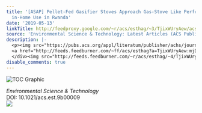 ```yaml
---
title: '[ASAP] Pellet-Fed Gasifier Stoves Approach Gas-Stove Like Performance during
  in-Home Use in Rwanda'
date: '2019-05-13'
linkTitle: http://feedproxy.google.com/~r/acs/esthag/~3/TjixWUryAew/acs.est.9b00009
source: 'Environmental Science & Technology: Latest Articles (ACS Publications)'
description: |-
  <p><img src="https://pubs.acs.org/appl/literatum/publisher/achs/journals/content/esthag/0/esthag.ahead-of-print/acs.est.9b00009/20190513/images/medium/es-2019-000095_0001.gif" alt="TOC Graphic"/></p><div><cite>Environmental Science & Technology</cite></div><div>DOI: 10.1021/acs.est.9b00009</div><div class="feedflare">
  <a href="http://feeds.feedburner.com/~ff/acs/esthag?a=TjixWUryAew:mjD_PCJLmF8:yIl2AUoC8zA"><img src="http://feeds.feedburner.com/~ff/acs/esthag?d=yIl2AUoC8zA" border="0"></img></a>
  </div><img src="http://feeds.feedburner.com/~r/acs/esthag/~4/TjixWUryAew" height="1" width="1" ...
disable_comments: true
---
```

<p><img src="https://pubs.acs.org/appl/literatum/publisher/achs/journals/content/esthag/0/esthag.ahead-of-print/acs.est.9b00009/20190513/images/medium/es-2019-000095_0001.gif" alt="TOC Graphic"/></p><div><cite>Environmental Science & Technology</cite></div><div>DOI: 10.1021/acs.est.9b00009</div><div class="feedflare">
<a href="http://feeds.feedburner.com/~ff/acs/esthag?a=TjixWUryAew:mjD_PCJLmF8:yIl2AUoC8zA"><img src="http://feeds.feedburner.com/~ff/acs/esthag?d=yIl2AUoC8zA" border="0"></img></a>
</div><img src="http://feeds.feedburner.com/~r/acs/esthag/~4/TjixWUryAew" height="1" width="1" ...